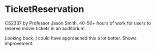 # TicketReservation
CS2337 by Professor Jason Smith. 40-50+ hours of work for users to reserve movie tickets in an auditorium.

Looking back, I could have approached this a lot better. Shows improvement.
